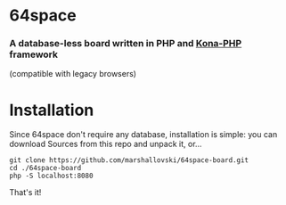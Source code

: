 # 64space
### A database-less board written in PHP and [Kona-PHP](http://github.com/marshallovski/kona-php/) framework
(compatible with legacy browsers)

# Installation
Since 64space don't require any database, installation is simple: you can download Sources from this repo and unpack it, or... 

```
git clone https://github.com/marshallovski/64space-board.git
cd ./64space-board
php -S localhost:8080
```

That's it!
